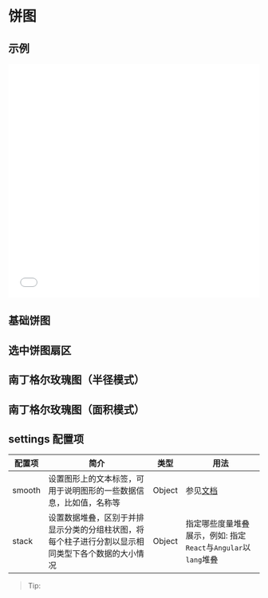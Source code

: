 # 饼图

## 示例

<iframe width="100%" height="470" src="//jsfiddle.net/vecharts/u9p0kvkq/embedded/result,html,js/?bodyColor=fff" allowfullscreen="allowfullscreen" frameborder="0"></iframe>


## 基础饼图

<vuep template="#basicPie" :options="{ theme: 'vue', lineNumbers: false }"></vuep>

<script v-pre type="text/x-template" id="basicPie">
<template>
  <ve-pie-chart :data="chartData" />
</template>

<script>
 module.exports = {
    components: {
    	VePieChart: window['ve-charts'].default.VePieChart
  	},
    created () {
      this.chartData = {
        dimensions: {
          name: '渠道',
          data: ['APP', 'PC', 'M端', '微信', '手Q', '小程序']
        },
        measures: [{
          name: 'PV',
          data: [40000, 27800, 22000, 20200, 15600, 13600]
        }]
      }
    }
  }
</script>

## 选中饼图扇区

<vuep template="#selectedModePie" :options="{ theme: 'vue', lineNumbers: false }"></vuep>

<script v-pre type="text/x-template" id="selectedModePie">
<template>
  <ve-pie-chart :data="chartData" :settings="chartSettings" />
</template>

<script>
 module.exports = {
    components: {
    	VePieChart: window['ve-charts'].default.VePieChart
  	},
    created () {
      this.chartData = {
        dimensions: {
          name: '渠道',
          data: ['APP', 'PC', 'M端', '微信', '手Q', '小程序']
        },
        measures: [{
          name: 'PV',
          data: [40000, 27800, 22000, 20200, 15600, 13600]
        }]
      }
      this.chartSettings = {
        selectedMode: 'single'
      }
    }
  }
</script>

## 南丁格尔玫瑰图（半径模式）

<vuep template="#radiusRose" :options="{ theme: 'vue', lineNumbers: false }"></vuep>

<script v-pre type="text/x-template" id="radiusRose">
<template>
  <ve-pie-chart :data="chartData" :settings="chartSettings" />
</template>

<script>
 module.exports = {
    components: {
    	VePieChart: window['ve-charts'].default.VePieChart
  	},
    created () {
      this.chartData = {
        dimensions: {
          name: '渠道',
          data: ['APP', 'PC', 'M端', '微信', '手Q', '小程序']
        },
        measures: [{
          name: 'PV',
          data: [40000, 27800, 22000, 20200, 15600, 13600]
        }]
      }
      this.chartSettings = {
        roseType: 'radius',
        radius: [30, 110]
      }
    }
  }
</script>

## 南丁格尔玫瑰图（面积模式）

<vuep template="#areaRose" :options="{ theme: 'vue', lineNumbers: false }"></vuep>

<script v-pre type="text/x-template" id="areaRose">
<template>
  <ve-pie-chart :data="chartData" :settings="chartSettings" />
</template>

<script>
 module.exports = {
    components: {
    	VePieChart: window['ve-charts'].default.VePieChart
  	},
    created () {
      this.chartData = {
        dimensions: {
          name: '渠道',
          data: ['APP', 'PC', 'M端', '微信', '手Q', '小程序']
        },
        measures: [{
          name: 'PV',
          data: [40000, 27800, 22000, 20200, 15600, 13600]
        }]
      }
      this.chartSettings = {
        roseType: 'area',
        radius: [30, 110]
      }
    }
  }
</script>

## settings 配置项

| 配置项 | 简介 | 类型 | 用法 |
| --- | --- | --- | --- |
| smooth | 设置图形上的文本标签，可用于说明图形的一些数据信息，比如值，名称等 | Object | 参见[文档](http://echarts.baidu.com/option.html#series-line.smooth) |
| stack | 设置数据堆叠，区别于并排显示分类的分组柱状图，将每个柱子进行分割以显示相同类型下各个数据的大小情况 | Object | 指定哪些度量堆叠展示，例如: 指定`React`与`Angular`以`lang`堆叠 |

> Tip: